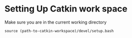 # Setting Up Catkin work space

Make sure you are in the current working directory

`source (path-to-catkin-workspace)/devel/setup.bash`
